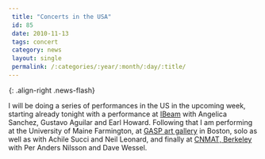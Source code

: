 ```yaml
---
 title: "Concerts in the USA"
 id: 85
 date: 2010-11-13
 tags: concert
 category: news
 layout: single
 permalink: /:categories/:year/:month/:day/:title/
---
```

![image-right](/assets/images/spacer.gif){: .align-right .news-flash}

I will be doing a series of performances in the US in the upcoming week, starting already tonight with a performance at <a href="http://ibeambrooklyn.com/">IBeam</a> with Angelica Sanchez, Gustavo Aguilar and Earl Howard. Following that I am performing at the University of Maine Farmington, at <a href="http://www.g-a-s-p.net/">GASP art gallery</a> in Boston, solo as well as with Achile Succi and Neil Leonard, and finally at <a href="http://cnmat.berkeley.edu/event/2010/11/09/henrik_frisk_special_guests_anders_nilsson_and_david_wessel">CNMAT, Berkeley</a> with Per Anders Nilsson and Dave Wessel. 

